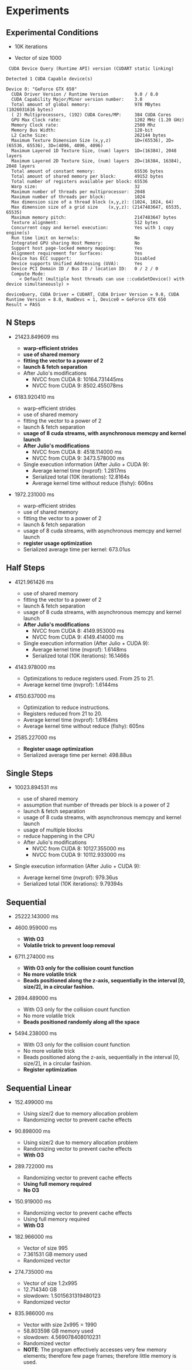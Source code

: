 Experiments
===


Experimental Conditions
---

- 10K iterations

- Vector of size 1000

```
 CUDA Device Query (Runtime API) version (CUDART static linking)

Detected 1 CUDA Capable device(s)

Device 0: "GeForce GTX 650"
  CUDA Driver Version / Runtime Version          9.0 / 8.0
  CUDA Capability Major/Minor version number:    3.0
  Total amount of global memory:                 978 MBytes (1026031616 bytes)
  ( 2) Multiprocessors, (192) CUDA Cores/MP:     384 CUDA Cores
  GPU Max Clock rate:                            1202 MHz (1.20 GHz)
  Memory Clock rate:                             2500 Mhz
  Memory Bus Width:                              128-bit
  L2 Cache Size:                                 262144 bytes
  Maximum Texture Dimension Size (x,y,z)         1D=(65536), 2D=(65536, 65536), 3D=(4096, 4096, 4096)
  Maximum Layered 1D Texture Size, (num) layers  1D=(16384), 2048 layers
  Maximum Layered 2D Texture Size, (num) layers  2D=(16384, 16384), 2048 layers
  Total amount of constant memory:               65536 bytes
  Total amount of shared memory per block:       49152 bytes
  Total number of registers available per block: 65536
  Warp size:                                     32
  Maximum number of threads per multiprocessor:  2048
  Maximum number of threads per block:           1024
  Max dimension size of a thread block (x,y,z): (1024, 1024, 64)
  Max dimension size of a grid size    (x,y,z): (2147483647, 65535, 65535)
  Maximum memory pitch:                          2147483647 bytes
  Texture alignment:                             512 bytes
  Concurrent copy and kernel execution:          Yes with 1 copy engine(s)
  Run time limit on kernels:                     No
  Integrated GPU sharing Host Memory:            No
  Support host page-locked memory mapping:       Yes
  Alignment requirement for Surfaces:            Yes
  Device has ECC support:                        Disabled
  Device supports Unified Addressing (UVA):      Yes
  Device PCI Domain ID / Bus ID / location ID:   0 / 2 / 0
  Compute Mode:
     < Default (multiple host threads can use ::cudaSetDevice() with device simultaneously) >

deviceQuery, CUDA Driver = CUDART, CUDA Driver Version = 9.0, CUDA Runtime Version = 8.0, NumDevs = 1, Device0 = GeForce GTX 650
Result = PASS
```


N Steps
---

- 21423.849609 ms
	- **warp-efficient strides**
	- **use of shared memory**
	- **fitting the vector to a power of 2**
	- **launch & fetch separation**
	- After Julio's modifications
		- NVCC from CUDA 8: 10164.731445ms
		- NVCC from CUDA 9: 8502.455078ms


- 6183.920410 ms
	- warp-efficient strides
	- use of shared memory
	- fitting the vector to a power of 2
	- launch & fetch separation
	- **usage of 8 cuda streams, with asynchronous memcpy and kernel launch**
	- **After Julio's modifications**
		- NVCC from CUDA 8: 4518.114000 ms
		- NVCC from CUDA 9: 3473.578000 ms
	- Single execution information (After Julio + CUDA 9):
		- Average kernel time (nvprof): 1.2817ms
		- Serialized total (10K iterations): 12.8164s
		- Average kernel time without reduce (fishy): 606ns

- 1972.231000 ms
	- warp-efficient strides
	- use of shared memory
	- fitting the vector to a power of 2
	- launch & fetch separation
	- usage of 8 cuda streams, with asynchronous memcpy and kernel launch
	- **register usage optimization**
	- Serialized average time per kernel: 673.01us

Half Steps
---

- 4121.961426 ms
	- use of shared memory
	- fitting the vector to a power of 2
	- launch & fetch separation
	- usage of 8 cuda streams, with asynchronous memcpy and kernel launch
	- **After Julio's modifications**
		- NVCC from CUDA 8: 4149.953000 ms
		- NVCC from CUDA 9: 4149.414000 ms
	- Single execution information (After Julio + CUDA 9):
		- Average kernel time (nvprof): 1.6148ms
		- Serialized total (10K iterations): 16.1466s

- 4143.978000 ms
	- Optimizations to reduce registers used. From 25 to 21.
	- Average kernel time (nvprof): 1.6144ms

- 4150.637000 ms
	- Optimization to reduce instructions.
	- Registers reduced from 21 to 20.
	- Average kernel time (nvprof): 1.6164ms
	- Average kernel time without reduce (fishy): 605ns

- 2585.227000 ms
	- **Register usage optimization**
	- Serialized average time per kernel: 498.88us

Single Steps
---

- 10023.894531 ms
	- use of shared memory
	- assumption that number of threads per block is a power of 2
	- launch & fetch separation
	- usage of 8 cuda streams, with asynchronous memcpy and kernel launch
	- usage of multiple blocks
	- reduce happening in the CPU
	- After Julio's modifications
		- NVCC from CUDA 8: 10127.355000 ms
		- NVCC from CUDA 9: 10112.933000 ms

- Single execution information (After Julio + CUDA 9):
	- Average kernel time (nvprof): 979.36us
	- Serialized total (10K iterations): 9.79394s

Sequential
---

- 25222.143000 ms

- 4600.959000 ms
	- **With O3**
	- **Volatile trick to prevent loop removal**

- 6711.274000 ms
	- **With O3 only for the collision count function**
	- **No more volatile trick**
	- **Beads positioned along the z-axis, sequentially in the interval [0, size/2], in a circular fashion.**

- 2894.489000 ms
	- With O3 only for the collision count function
	- No more volatile trick
	- **Beads positioned randomly along all the space**

- 5494.238000 ms
	- With O3 only for the collision count function
	- No more volatile trick
	- Beads positioned along the z-axis, sequentially in the interval [0, size/2], in a circular fashion.
	- **Register optimization**



Sequential Linear
---

- 152.499000 ms 
	- Using size/2 due to memory allocation problem
	- Randomizing vector to prevent cache effects

- 90.898000 ms
	- Using size/2 due to memory allocation problem
	- Randomizing vector to prevent cache effects
	- **With O3**

- 289.722000 ms
	- Randomizing vector to prevent cache effects
	- **Using full memory required**
	- **No O3**

- 150.919000 ms
	- Randomizing vector to prevent cache effects
	- Using full memory required
	- **With O3**

- 182.966000 ms
	- Vector of size 995
	- 7.361531 GB memory used
	- Randomized vector

- 274.735000 ms
	- Vector of size 1.2x995
	- 12.714340 GB
	- slowdown: 1.5015631319480123
	- Randomized vector

- 835.986000 ms
	- Vector with size 2x995 = 1990
	- 58.803598 GB memory used
	- slowdown: 4.569078408010231
	- Randomized vector
	- **NOTE**: The program effectively accesses very few memory elements; therefore few page frames; therefore little memory is used.

